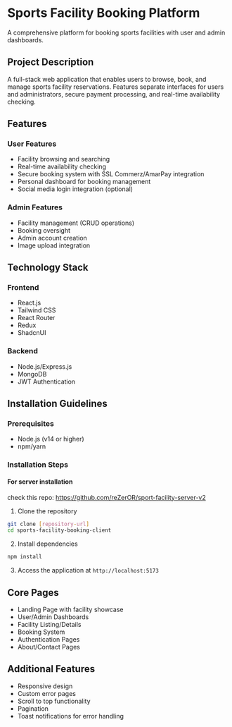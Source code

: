# Sports Facility Booking Platform

A comprehensive platform for booking sports facilities with user and admin dashboards.

## Project Description
A full-stack web application that enables users to browse, book, and manage sports facility reservations. Features separate interfaces for users and administrators, secure payment processing, and real-time availability checking.

## Features
### User Features
- Facility browsing and searching
- Real-time availability checking
- Secure booking system with SSL Commerz/AmarPay integration
- Personal dashboard for booking management
- Social media login integration (optional)

### Admin Features
- Facility management (CRUD operations)
- Booking oversight
- Admin account creation
- Image upload integration

## Technology Stack
### Frontend
- React.js
- Tailwind CSS
- React Router
- Redux
- ShadcnUI

### Backend
- Node.js/Express.js
- MongoDB
- JWT Authentication

## Installation Guidelines

### Prerequisites
- Node.js (v14 or higher)
- npm/yarn

### Installation Steps
#### For server installation
check this repo: https://github.com/reZerOR/sport-facility-server-v2
1. Clone the repository
```bash
git clone [repository-url]
cd sports-facility-booking-client
```

2. Install dependencies
```bash
npm install
```
3. Access the application at `http://localhost:5173`

## Core Pages
- Landing Page with facility showcase
- User/Admin Dashboards
- Facility Listing/Details
- Booking System
- Authentication Pages
- About/Contact Pages

## Additional Features
- Responsive design
- Custom error pages
- Scroll to top functionality
- Pagination
- Toast notifications for error handling
